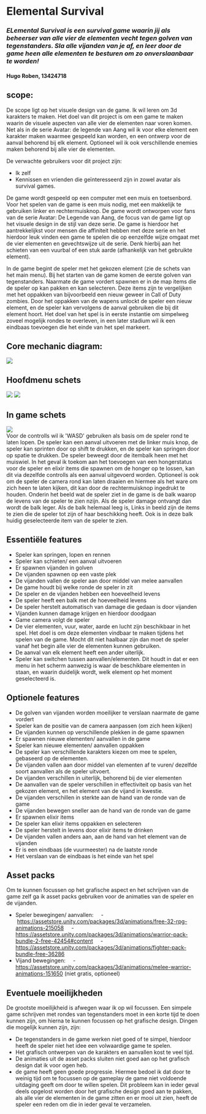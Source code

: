 # Elemental Survival
### _ELemental Survival is een survival game waarin jij als beheerser van alle vier de elementen vecht tegen golven van tegenstanders. Sla alle vijanden van je af, en leer door de game heen alle elementen te besturen om zo onverslaanbaar te worden!_

#### Hugo Roben, 13424718

## scope:
De scope ligt op het visuele design van de game. Ik wil leren om 3d karakters te maken. Het doel van dit project is om een game te maken waarin de visuele aspecten van alle vier de elementen naar voren komen. Net als in de serie Avatar: de legende van Aang wil ik voor elke element een karakter maken waarmee gespeeld kan worden, en een ontwerp voor de aanval behorend bij elk element. Optioneel wil ik ook verschillende enemies maken behorend bij alle vier de elementen.  

De verwachte gebruikers voor dit project zijn: 
- Ik zelf
- Kennissen en vrienden die geïnteresseerd zijn in zowel avatar als survival games.

De game wordt gespeeld op een computer met een muis en toetsenbord. Voor het spelen van de game is een muis nodig, met een makkelijk te gebruiken linker en rechtermuisknop.
De game wordt ontworpen voor fans van de serie Avatar: De Legende van Aang, de focus van de game ligt op het visuele design in de stijl van deze serie. De game is hierdoor het aantrekkelijkst voor mensen die affiniteit hebben met deze serie en het hierdoor leuk vinden een game te spelen die op eenzelfde wijze omgaat met de vier elementen en gevechtswijze uit de serie. Denk hierbij aan het schieten van een vuurbal of een stuk aarde (afhankelijk van het gebruikte element).

In de game begint de speler met het gekozen element (zie de schets van het main menu). Bij het starten van de game komen de eerste golven van tegenstanders. Naarmate de game vordert spawnen er in de map items die de speler op kan pakken en kan selecteren. Deze items zijn te vergelijken met het oppakken van bijvoorbeeld een nieuw geweer in Call of Duty zombies. Door het oppakken van de wapens unlockt de speler een nieuw element, en de speler kan vervolgens de aanval gebruiken die bij dit element hoort. Het doel van het spel is in eerste instantie om simpelweg zoveel mogelijk rondes te overleven, in een later stadium wil ik een eindbaas toevoegen die het einde van het spel markeert.

## Core mechanic diagram:

![](core_mechanic_diagram.png)

## Hoofdmenu schets
![](main_menu_fire.png) ![](main_menu_air.png)

## In game schets
![](InGameSchets.png)\
Voor de controlls wil ik 'WASD' gebruiken als basis om de speler rond te laten lopen. De speler kan een aanval uitvoeren met de linker muis knop, de speler kan sprinten door op shift te drukken, 
en de speler kan springen door op spatie te drukken. De speler beweegt door de itembalk heen met het muiswiel. In het geval ik toekom aan het toevoegen van een hongerstatus voor de speler en elixir items die spawnen om de honger op te lossen, kan dit via dezelfde controlls als een aanval uitgevoerd worden. Optioneel is ook om de speler de camera rond kan laten draaien en hiermee als het ware om zich heen te laten kijken, dit kan door de rechtermuisknop ingedrukt te houden. 
Onderin het beeld wat de speler ziet in de game is de balk waarop de levens van de speler te zien nzijn. Als de speler damage ontvangt dan wordt de balk leger. Als de balk helemaal leeg is, Links in beeld zijn de items te zien die de speler tot zijn of haar beschikking heeft. Ook is in deze balk huidig geselecteerde item van de speler te zien.

## Essentiële features
- Speler kan springen, lopen en rennen
- Speler kan schieten/ een aanval uitvoeren
- Er spawnen vijanden in golven
- De vijanden spawnen op een vaste plek
- De vijanden vallen de speler aan door middel van melee aanvallen
- De game houdt bij welke ronde de speler in zit
- De speler en de vijanden hebben een hoeveelheid levens
- De speler heeft een balk met de hoeveelheid levens
- De speler herstelt automatisch van damage die gedaan is door vijanden
- Vijanden kunnen damage krijgen en hierdoor doodgaan
- Game camera volgt de speler
- De vier elementen, vuur, water, aarde en lucht zijn beschikbaar in het spel. Het doel is om deze elementen vindbaar te maken tijdens het spelen van de game. Mocht dit niet haalbaar zijn dan moet de speler vanaf het begin alle vier de elementen kunnen gebruiken. 
- De aanval van elk element heeft een ander uiterlijk. 
- Speler kan switchen tussen aanvallen/elementen. Dit houdt in dat er een menu in het scherm aanwezig is waar de beschikbare elementen in staan, en waarin duidelijk wordt, welk element op het moment geselecteerd is. 

## Optionele features
- De golven van vijanden worden moeilijker te verslaan naarmate de game vordert
- Speler kan de positie van de camera aanpassen (om zich heen kijken)
- De vijanden kunnen op verschillende plekken in de game spawnen
- Er spawnen nieuwe elementen/ aanvallen in de game
- Speler kan nieuwe elementen/ aanvallen oppakken
- De speler kan verschillende karakters kiezen om mee te spelen, gebaseerd op de elementen. 
- De vijanden vallen aan door middel van elementen af te vuren/ dezelfde soort aanvallen als de speler uitvoert.
- De vijanden verschillen in uiterlijk, behorend bij de vier elementen
- De aanvallen van de speler verschillen in effectiviteit op basis van het gekozen element, en het element van de vijand in kwestie.
- De vijanden verschillen in sterkte aan de hand van de ronde van de game
- De vijanden bewegen sneller aan de hand van de ronde van de game 
- Er spawnen elixir items
- De speler kan elixir items oppakken en selecteren
- De speler herstelt in levens door elixir items te drinken
- De vijanden vallen anders aan, aan de hand van het element van de vijanden
- Er is een eindbaas (de vuurmeester) na de laatste ronde
- Het verslaan van de eindbaas is het einde van het spel

## Asset packs
Om te kunnen focussen op het grafische aspect en het schrijven van de game zelf ga ik asset packs gebruiken voor de animaties van de speler en de vijanden.
- Speler bewegingen/ aanvallen: 
    -  https://assetstore.unity.com/packages/3d/animations/free-32-rpg-animations-215058
    - https://assetstore.unity.com/packages/3d/animations/warrior-pack-bundle-2-free-42454#content
    - https://assetstore.unity.com/packages/3d/animations/fighter-pack-bundle-free-36286
- Vijand bewegingen:
    - https://assetstore.unity.com/packages/3d/animations/melee-warrior-animations-151650 (niet gratis, optioneel)

## Eventuele moeilijkheden
De grootste moeilijkheid is afwegen waar ik op wil focussen. Een simpele game schrijven met rondes van tegenstanders moet in een korte tijd te doen kunnen zijn, om hierna te kunnen focussen op het grafische design. Dingen die mogelijk kunnen zijn, zijn:
- De tegenstanders in de game werken niet goed of te simpel, hierdoor heeft de speler niet het idee een volwaardige game te spelen.
- Het grafisch ontwerpen van de karakters en aanvallen kost te veel tijd.
- De animaties uit de asset packs sluiten niet goed aan op het grafisch design dat ik voor ogen heb.
- de game heeft geen goede progressie. Hiermee bedoel ik dat door te weinig tijd om te focussen op de gameplay de game niet voldoende uitdaging geeft om door te willen spelen. Dit probleem kan in ieder geval deels opgelost worden door het grafische design goed aan te pakken, als alle vier de elementen in de game zitten en er mooi uit zien, heeft de speler een reden om die in ieder geval te verzamelen. 

















